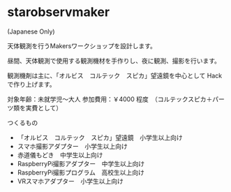 # starobservmaker

(Japanese Only)

天体観測を行うMakersワークショップを設計します。


昼間、天体観測で使用する観測機材を手作りし、夜に観測、撮影を行います。

観測機剤は主に、「オルビス　コルテック　スピカ」望遠鏡を中心として Hack で作り上げます。



対象年齢：未就学児〜大人
参加費用：￥4000 程度　（コルテックスピカ＋パーツ類を実費として）


つくるもの


- 「オルビス　コルテック　スピカ」望遠鏡　小学生以上向け
- スマホ撮影アダプター　小学生以上向け
- 赤道儀もどき　中学生以上向け
- RaspberryPi撮影アダプター　中学生以上向け
- RaspberryPi撮影プログラム　高校生以上向け
- VRスマホアダプター　小学生以上向け 
